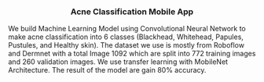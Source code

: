 <h3 align="center">Acne Classification Mobile App </h3>

We build Machine Learning Model using Convolutional Neural Network to make acne classification into 6 classes (Blackhead, Whitehead, Papules, Pustules, and Healthy skin). The dataset we use is mostly from Roboflow and Dermnet with a total Image 1092 which are split into 772 training images and 260 validation images. We use transfer learning with MobileNet Architecture. The result of the model are gain 80% accuracy. 
